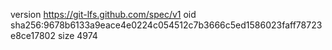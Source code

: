 version https://git-lfs.github.com/spec/v1
oid sha256:9678b6133a9eace4e0224c054512c7b3666c5ed1586023faff78723e8ce17802
size 4974
